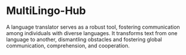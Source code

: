 # MultiLingo-Hub


A language translator serves as a robust tool, fostering communication among individuals with diverse languages. It transforms text from one language to another, dismantling obstacles and fostering global communication, comprehension, and cooperation.


